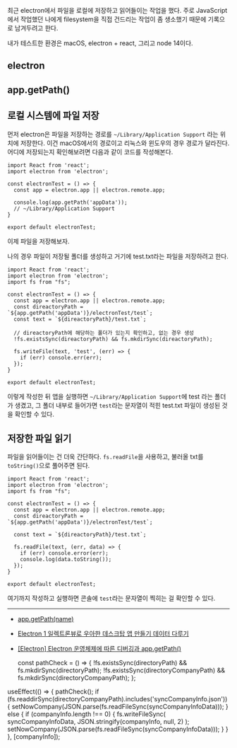 최근 electron에서 파일을 로컬에 저장하고 읽어들이는 작업을 했다. 주로 JavaScript에서 작업했던 나에게 filesystem을 직접 건드리는 작업이 좀 생소했기 때문에 기록으로 남겨두려고 한다.

내가 테스트한 환경은 macOS, electron + react, 그리고 node 14이다.



## electron

## app.getPath()



## 로컬 시스템에 파일 저장

먼저 electron은 파일을 저장하는 경로를 `~/Library/Application Support` 라는 위치에 저장한다. 이건 macOS에서의 경로이고 리눅스와 윈도우의 경우 경로가 달라진다. 어디에 저장되는지 확인해보려면 다음과 같이 코드를 작성해본다.

```react
import React from 'react';
import electron from 'electron';

const electronTest = () => {
  const app = electron.app || electron.remote.app;
  
  console.log(app.getPath('appData'));
  // ~/Library/Application Support 
}

export default electronTest;
```



이제 파일을 저장해보자.

나의 경우 파일이 저장될 폴더를 생성하고 거기에 test.txt라는 파일을 저장하려고 한다.

```react
import React from 'react';
import electron from 'electron';
import fs from "fs";

const electronTest = () => {
  const app = electron.app || electron.remote.app;
  const direactoryPath = `${app.getPath('appData')}/electronTest/test`;
  const text = `${direactoryPath}/test.txt`;
  
  // direactoryPath에 해당하는 폴더가 있는지 확인하고, 없는 경우 생성
  !fs.existsSync(direactoryPath) && fs.mkdirSync(direactoryPath);
  
  fs.writeFile(text, 'test', (err) => {
    if (err) console.err(err);
  });
}

export default electronTest;
```

이렇게 작성한 뒤 앱을 실행하면 `~/Library/Application Support`에 test 라는 폴더가 생겼고, 그 폴더 내부로 들어가면 `test`라는 문자열이 적힌 test.txt 파일이 생성된 것을 확인할 수 있다.



## 저장한 파일 읽기

파일을 읽어들이는 건 더욱 간단하다. `fs.readFile`을 사용하고, 불러올 txt를 `toString()`으로 풀어주면 된다.

```react
import React from 'react';
import electron from 'electron';
import fs from "fs";

const electronTest = () => {
  const app = electron.app || electron.remote.app;
  const direactoryPath = `${app.getPath('appData')}/electronTest/test`;
  
  const text = `${direactoryPath}/test.txt`;
  
  fs.readFile(text, (err, data) => {
    if (err) console.error(err);
    console.log(data.toString());
  });
}

export default electronTest;
```

여기까지 작성하고 실행하면 콘솔에 `test`라는 문자열이 찍히는 걸 확인할 수 있다.

---

* [app.getPath(name)](https://github.com/electron/electron/blob/master/docs/api/app.md#appgetpathname)
* [Electron 1 일렉트론뷰로 우아한 데스크탑 앱 만들기 데이터 다루기](https://fkkmemi.github.io/electron/electron-01-data/)

* [[Electron] Electron 운영체제에 따른 디버깅과 app.getPath()](https://velog.io/@minidoo/Electron-Electron-%EC%9A%B4%EC%98%81%EC%B2%B4%EC%A0%9C%EC%97%90-%EB%94%B0%EB%A5%B8-%EB%94%94%EB%B2%84%EA%B9%85%EA%B3%BC-app.getPath)


  const pathCheck = () => {
    !fs.existsSync(directoryPath) && fs.mkdirSync(directoryPath);
    !fs.existsSync(directoryCompanyPath) && fs.mkdirSync(directoryCompanyPath);
  };

useEffect(() => {
    pathCheck();
    if (fs.readdirSync(directoryCompanyPath).includes('syncCompanyInfo.json')) {
      setNowCompany(JSON.parse(fs.readFileSync(syncCompanyInfoData)));
    } else {
      if (companyInfo.length !== 0) {
        fs.writeFileSync(
          syncCompanyInfoData,
          JSON.stringify(companyInfo, null, 2)
        );
        setNowCompany(JSON.parse(fs.readFileSync(syncCompanyInfoData)));
      }
    }
  }, [companyInfo]);
